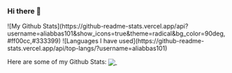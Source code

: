 ### Hi there 👋
<div style="justify-content:center;align-items:center;">
![My Github Stats](https://github-readme-stats.vercel.app/api?username=aliabbas101&show_icons=true&theme=radical&bg_color=90deg,#ff00cc,#333399)
![Languages I have used](https://github-readme-stats.vercel.app/api/top-langs/?username=aliabbas101)
</div>


Here are some of my Github Stats:
<a href="https://github.com/anuraghazra/github-readme-stats">
  <img align="center" src="https://github-readme-stats.vercel.app/api?username=aliabbas101&show_icons=true&theme=radical&bg_color=90deg,#ff00cc,#333399" />
</a>
<a href="https://github.com/anuraghazra/convoychat">
  <img align="center" src="" />
</a>
<!--
**aliabbas101/aliabbas101** is a ✨ _special_ ✨ repository because its `README.md` (this file) appears on your GitHub profile.



Here are some ideas to get you started:

- 🔭 I’m currently working on ...
- 🌱 I’m currently learning ...
- 👯 I’m looking to collaborate on ...
- 🤔 I’m looking for help with ...
- 💬 Ask me about ...
- 📫 How to reach me: ...
- 😄 Pronouns: ...
- ⚡ Fun fact: ...
-->
